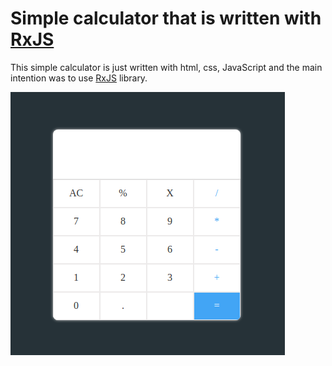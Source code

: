 # Simple calculator that is written with [RxJS](https://rxjs-dev.firebaseapp.com/)

This simple calculator is just written with html, css, JavaScript and the main intention was to use [RxJS](https://rxjs-dev.firebaseapp.com/) library.

![screenshot](./screen.png)